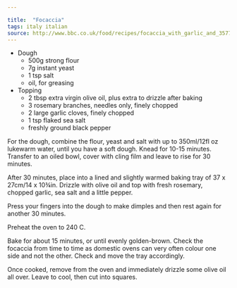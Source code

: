 ```yaml
---

title:  "Focaccia"
tags: italy italian
source: http://www.bbc.co.uk/food/recipes/focaccia_with_garlic_and_35777
---
```

* Dough
  * 500g strong flour
  * 7g instant yeast
  * 1 tsp salt
  * oil, for greasing
* Topping
  * 2 tbsp extra virgin olive oil, plus extra to drizzle after baking
  * 3 rosemary branches, needles only, finely chopped
  * 2 large garlic cloves, finely chopped
  * 1 tsp flaked sea salt
  * freshly ground black pepper

For the dough, combine the flour, yeast and salt with up to 350ml/12fl oz lukewarm water, until you have a soft dough. Knead for 10-15 minutes. Transfer to an oiled bowl, cover with cling film and leave to rise for 30 minutes.

After 30 minutes, place into a lined and slightly warmed baking tray of 37 x 27cm/14 x 10¾in. Drizzle with olive oil and top with fresh rosemary, chopped garlic, sea salt and a little pepper.

Press your fingers into the dough to make dimples and then rest again for another 30 minutes.

Preheat the oven to 240 C.

Bake for about 15 minutes, or until evenly golden-brown. Check the focaccia from time to time as domestic ovens can very often colour one side and not the other. Check and move the tray accordingly.

Once cooked, remove from the oven and immediately drizzle some olive oil all over. Leave to cool, then cut into squares.
